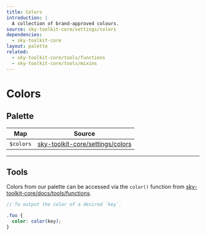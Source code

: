 ```yaml
---
title: Colors
introduction: |
  A collection of brand-approved colours.
source: sky-toolkit-core/settings/colors
dependencies:
  - sky-toolkit-core
layout: palette
related:
  - sky-toolkit-core/tools/functions
  - sky-toolkit-core/tools/mixins
---
```


# Colors

## Palette

| Map       | Source                                                                                         |
|-----------|------------------------------------------------------------------------------------------------|
| `$colors` | [sky-toolkit-core/settings/colors](../../settings/_colors.scss) |

---

## Tools

Colors from our palette can be accessed via the `color()` function from
[sky-toolkit-core/docs/tools/functions](../tools/functions.md).

```scss
// To output the color of a desired `key`.

.foo {
  color: color(key);
}
```

